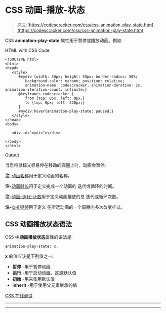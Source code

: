 # CSS 动画-播放-状态

> 原文:[https://codescracker.com/css/css-animation-play-state.htm](https://codescracker.com/css/css-animation-play-state.htm)

CSS **animation-play-state** 属性用于暂停或播放动画。例如:

HTML with CSS Code

```
<!DOCTYPE html>
<html>
<head>
   <style>
      #mydiv {width: 50px; height: 50px; border-radius: 50%;
         background-color: maroon; position: relative;
         animation-name: codescracker; animation-duration: 2s; animation-iteration-count: infinite;}
      @keyframes codescracker {
         from {top: 0px; left: 0px;}
         to {top: 0px; left: 220px;}
      }
      #mydiv:hover{animation-play-state: paused;}
   </style>
</head>
<body>

   <div id="mydiv"></div>

</body>
</html>
```

Output

当您将鼠标光标悬停在移动的圆圈上时，动画会暂停。

**注-**[动画名称](/css/css-animation-name.htm)用于定义动画的名称。

**注-**[动画时长](/css/css-animation-duration.htm)用于定义完成一个动画的 迭代或循环的时间。

**注-**[动画-迭代-计数](/css/css-animation-iteration-count.htm)用于定义动画播放的总 迭代或循环次数。

**注-**[@关键帧](/css/css-keyframes.htm)用于定义 在所选动画的一个周期内多次改变样式。

## CSS 动画播放状态语法

CSS 中**动画播放状态**属性的语法是:

```
animation-play-state: x;
```

**x** 的值应该是下列值之一:

*   **暂停** -用于暂停动画
*   **运行** -用于启动动画。这是默认值
*   **初始** -用来使用默认值
*   **inherit** -用于使用父元素继承的值

[CSS 在线测试](/exam/showtest.php?subid=5)

* * *

* * *